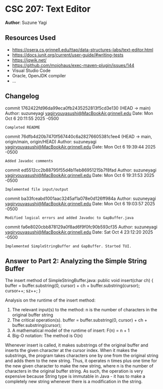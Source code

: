# CSC 207: Text Editor

**Author**: Suzune Yagi

## Resources Used

+ https://osera.cs.grinnell.edu/ttap/data-structures-labs/text-editor.html
+ https://docs.junit.org/current/user-guide/#writing-tests
+ https://jqwik.net/
+ https://github.com/mojohaus/exec-maven-plugin/issues/144
+ Visual Studio Code 
+ Oracle, OpenJDK compiler
+ ...

## Changelog
commit 1762422fd96da99eca0fb2435252813f5cd3e130 (HEAD -> main)
Author: suzuneyagi <yagiryouyasushi@MacBookAir.grinnell.edu>
Date:   Mon Oct 6 20:11:55 2025 -0500

    Completed README

commit 76dfb4d20b7470f567440c6a28276605381c1ee4 (HEAD -> main, origin/main, origin/HEAD)
Author: suzuneyagi <yagiryouyasushi@MacBookAir.grinnell.edu>
Date:   Mon Oct 6 19:39:44 2025 -0500

    Added Javadoc comments

commit ed5512cc2b88795f55d4b11eb86951215b7f8fad
Author: suzuneyagi <yagiryouyasushi@MacBookAir.grinnell.edu>
Date:   Mon Oct 6 19:31:53 2025 -0500

    Implemented file input/output

commit ba33fceabd1001aac3245af1a078e0d126ff984a
Author: suzuneyagi <yagiryouyasushi@MacBookAir.grinnell.edu>
Date:   Mon Oct 6 19:03:57 2025 -0500

    Modified logical errors and added Javadoc to GapBuffer.java

commit fa6e8020cbb878129a0f8ad6f9f0fc90b593cf35
Author: suzuneyagi <yagiryouyasushi@MacBookAir.grinnell.edu>
Date:   Sat Oct 4 23:12:20 2025 -0500

    Implemented SimpleStringBuffer and GapBuffer. Started TUI.


## Answer to Part 2: Analyzing the Simple String Buffer
The insert method of SimpleStringBuffer.java:
public void insert(char ch) {
        buffer = buffer.substring(0, cursor) + ch + buffer.substring(cursor);
        cursor++;
        sz++;
    }

Analysis on the runtime of the insert method:
1. The relevant input(s) to the method:
    n is the number of characters in the original buffer string
2. The critical operation(s).
    buffer = buffer.substring(0, cursor) + ch + buffer.substring(cursor);
3. A mathematical model of the runtime of insert:
    F(n) = n + 1
4. Big-O notation:
    The method is O(n)

Whenever insert is called, it makes substrings of the original buffer and inserts the given character at the cursor index. When it makes the substrings, the program takes characters one by one from the original string and adds them to the new string. Thus, it operates n times plus one time for the new given character to make the new string, where n is the number of characters in the original buffer string. As such, the operation is very expensive because String type is immutable in Java - it has to make a completely new string whenever there is a modification in the string.